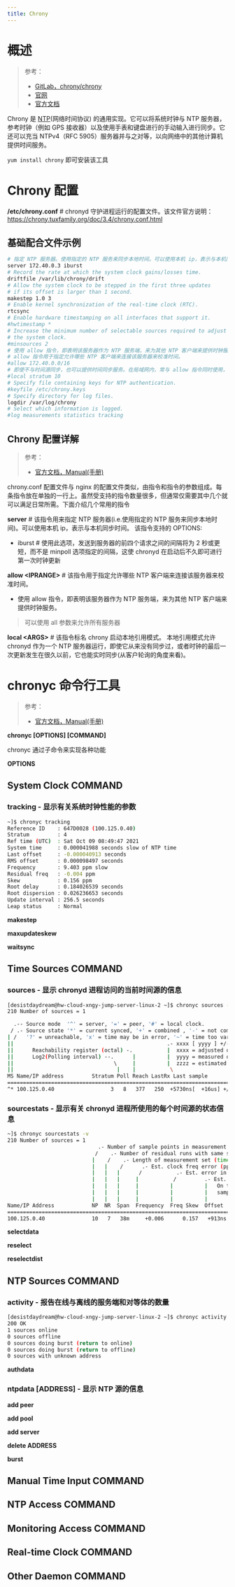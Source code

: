 ```yaml
---
title: Chrony
---
```


# 概述

> 参考：
>
> - [GitLab，chrony/chrony](https://gitlab.com/chrony/chrony)
> - [官网](https://chrony.tuxfamily.org/index.html)
> - [官方文档](https://chrony.tuxfamily.org/documentation.html)

Chrony 是 [NTP](/docs/4.数据通信/Protocol/NTP.md)(网络时间协议) 的通用实现。它可以将系统时钟与 NTP 服务器，参考时钟（例如 GPS 接收器）以及使用手表和键盘进行的手动输入进行同步。它还可以充当 NTPv4（RFC 5905）服务器并与之对等，以向网络中的其他计算机提供时间服务。

`yum install chrony` 即可安装该工具

# Chrony 配置

**/etc/chrony.conf** # chronyd 守护进程运行的配置文件。该文件官方说明：<https://chrony.tuxfamily.org/doc/3.4/chrony.conf.html>

## 基础配合文件示例

```bash
# 指定 NTP 服务器。使用指定的 NTP 服务来同步本地时间。可以使用本机 ip，表示与本机同步时间。
server 172.40.0.3 iburst
# Record the rate at which the system clock gains/losses time.
driftfile /var/lib/chrony/drift
# Allow the system clock to be stepped in the first three updates
# if its offset is larger than 1 second.
makestep 1.0 3
# Enable kernel synchronization of the real-time clock (RTC).
rtcsync
# Enable hardware timestamping on all interfaces that support it.
#hwtimestamp *
# Increase the minimum number of selectable sources required to adjust
# the system clock.
#minsources 2
# 使用 allow 指令，即表明该服务器作为 NTP 服务端，来为其他 NTP 客户端来提供时钟服务
# allow 指令用于指定允许哪些 NTP 客户端来连接该服务器来校准时间。
#allow 172.40.0.0/16
# 即使不与时间源同步，也可以提供时间同步服务。在局域网内，常与 allow 指令同时使用，作为局域网内的时间服务器。
#local stratum 10
# Specify file containing keys for NTP authentication.
#keyfile /etc/chrony.keys
# Specify directory for log files.
logdir /var/log/chrony
# Select which information is logged.
#log measurements statistics tracking
```

## Chrony 配置详解

> 参考：
>
> - [官方文档，Manual(手册)](https://chrony.tuxfamily.org/doc/4.1/chrony.conf.html)

chrony.conf 配置文件与 nginx 的配置文件类似，由指令和指令的参数组成。每条指令放在单独的一行上。虽然受支持的指令数量很多，但通常仅需要其中几个就可以满足日常所需。下面介绍几个常用的指令

**server** # 该指令用来指定 NTP 服务器(i.e.使用指定的 NTP 服务来同步本地时间)。可以使用本机 ip，表示与本机同步时间。
该指令支持的 OPTIONS:

- iburst # 使用此选项，发送到服务器的前四个请求之间的间隔将为 2 秒或更短，而不是 minpoll 选项指定的间隔，这使 chronyd 在启动后不久即可进行第一次时钟更新

**allow \<IPRANGE>** # 该指令用于指定允许哪些 NTP 客户端来连接该服务器来校准时间。

- 使用 allow 指令，即表明该服务器作为 NTP 服务端，来为其他 NTP 客户端来提供时钟服务。

> 可以使用 all 参数来允许所有服务器

**local \<ARGS>** # 该指令标名 chrony 启动本地引用模式。
本地引用模式允许 chronyd 作为一个 NTP 服务器运行，即使它从来没有同步过，或者时钟的最后一次更新发生在很久以前，它也能实时同步(从客户轮询的角度来看)。

# chronyc 命令行工具

> 参考：
>
> - [官方文档，Manual(手册)](https://chrony.tuxfamily.org/doc/4.1/chronyc.html)

**chronyc \[OPTIONS] \[COMMAND]**

chronyc 通过子命令来实现各种功能

**OPTIONS**

## System Clock COMMAND

### tracking - 显示有关系统时钟性能的参数

```bash
~]$ chronyc tracking
Reference ID    : 647D0028 (100.125.0.40)
Stratum         : 4
Ref time (UTC)  : Sat Oct 09 08:49:47 2021
System time     : 0.000041988 seconds slow of NTP time
Last offset     : -0.000040913 seconds
RMS offset      : 0.000098497 seconds
Frequency       : 9.403 ppm slow
Residual freq   : -0.004 ppm
Skew            : 0.156 ppm
Root delay      : 0.184026539 seconds
Root dispersion : 0.026236653 seconds
Update interval : 256.5 seconds
Leap status     : Normal
```

**makestep**

**maxupdateskew**

**waitsync**

## Time Sources COMMAND

### sources - 显示 chronyd 进程访问的当前时间源的信息

```bash
[desistdaydream@hw-cloud-xngy-jump-server-linux-2 ~]$ chronyc sources -v
210 Number of sources = 1

  .-- Source mode  '^' = server, '=' = peer, '#' = local clock.
 / .- Source state '*' = current synced, '+' = combined , '-' = not combined,
| /   '?' = unreachable, 'x' = time may be in error, '~' = time too variable.
||                                                 .- xxxx [ yyyy ] +/- zzzz
||      Reachability register (octal) -.           |  xxxx = adjusted offset,
||      Log2(Polling interval) --.      |          |  yyyy = measured offset,
||                                \     |          |  zzzz = estimated error.
||                                 |    |           \
MS Name/IP address         Stratum Poll Reach LastRx Last sample
===============================================================================
^* 100.125.0.40                  3   8   377   250  +5730ns[  +16us] +/-  133ms
```

### sourcestats - 显示有关 chronyd 进程所使用的每个时间源的状态信息

```bash
~]$ chronyc sourcestats -v
210 Number of sources = 1
                             .- Number of sample points in measurement set.
                            /    .- Number of residual runs with same sign.
                           |    /    .- Length of measurement set (time).
                           |   |    /      .- Est. clock freq error (ppm).
                           |   |   |      /           .- Est. error in freq.
                           |   |   |     |           /         .- Est. offset.
                           |   |   |     |          |          |   On the -.
                           |   |   |     |          |          |   samples. \
                           |   |   |     |          |          |             |
Name/IP Address            NP  NR  Span  Frequency  Freq Skew  Offset  Std Dev
==============================================================================
100.125.0.40               10   7   38m     +0.006      0.157   +913ns    63us
```

**selectdata**

**reselect**

**reselectdist**

## NTP Sources COMMAND

### activity - 报告在线与离线的服务端和对等体的数量

```bash
[desistdaydream@hw-cloud-xngy-jump-server-linux-2 ~]$ chronyc activity
200 OK
1 sources online
0 sources offline
0 sources doing burst (return to online)
0 sources doing burst (return to offline)
0 sources with unknown address
```

**authdata**

### ntpdata \[ADDRESS] - 显示 NTP 源的信息

**add peer**

**add pool**

**add server**

**delete ADDRESS**

**burst**

## Manual Time Input COMMAND

## NTP Access COMMAND

## Monitoring Access COMMAND

## Real-time Clock COMMAND

## Other Daemon COMMAND
